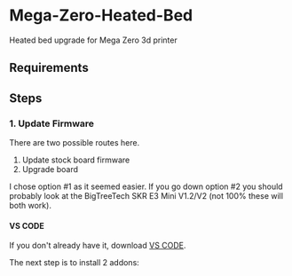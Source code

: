 # Mega-Zero-Heated-Bed
Heated bed upgrade for Mega Zero 3d printer

## Requirements

## Steps

### 1. Update Firmware

There are two possible routes here. 
1) Update stock board firmware
2) Upgrade board

I chose option #1 as it seemed easier. If you go down option #2 you should probably look at the BigTreeTech SKR E3 Mini V1.2/V2 (not 100% these will both work).

#### VS CODE

If you don't already have it, download [VS CODE](https://code.visualstudio.com/). 

The next step is to install 2 addons: 
